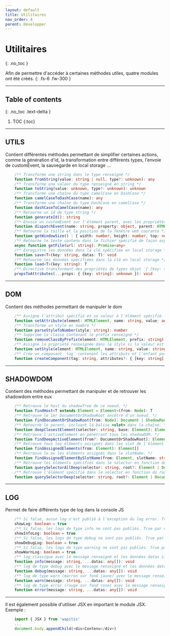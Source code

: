 ```yaml
---
layout: default
title: Utilitaires
nav_order: 4
parent: Développer
---
```


# Utilitaires
{: .no_toc }

Afin de permettre d'accéder à certaines méthodes utiles, quatre modules ont été créés.
{: .fs-6 .fw-300 }

---

## Table of contents
{: .no_toc .text-delta }

1. TOC
{:toc}

---

## UTILS

Contient différentes méthodes permettant de simplifier certaines actions, comme la génération d'id, la transformation entre différents types, l'envoie de customEvent, la sauvegarde en local storage ...

```typescript
    /** Transforme une string dans le type renseigné */
    function fromString(value: string | null, type?: unknown): any
    /** Transforme une valeur du type renseigné en string */
    function toString(value: unknown, type?: unknown): unknown
    /** Transforme une chaîne du type camelCase en DashCase */
    function camelCaseToDashCase(name): any
    /** Transforme une chaîne du type DashCase en camelCase */
    function dashCaseToCamelCase(name): any
    /** Retourne un id de type string */
    function generateId(): string
    /** Envoie un customEvent sur l'élément parent, avec les propriétés renseignées dans property */
    function dispatchEvent(name: string, property: object, parent: HTMLElement = document.body): void
    /** Retourne la taille et la position de la fenêtre web courante */
    function getWindowSize() : { width: number, height: number, top: number, left: number }
    /** Retourne le texte contenu dans le fichier spécifié de façon asynchrone */
    async function getFile(url: string): Promise<any>
    /** Enregistre les données dans la clé spécifiée en local storage */
    function save<T>(key: string, datas: T): void
    /** Retourne les données spécifiées dans la clé en local storage */
    function load<T>(key: string): T
    /** Directive transformant des propriétés de types objet `{ [key: string]: unknown }` en attribut compréhensible par lit-html et le tag html */
    propsToAttributes(...props: { [key: string]: unknown }): void
```
---

## DOM

Contient des méthodes permettant de manipuler le dom

```typescript
    /** Assigne l'attribut spécifié et sa valeur à l'élément spécifié. Si isStyle, l'ajoute en tant que que style */
    function setAttribute(element: HTMLElement, name: string, value: any, isStyle?: boolean): void
    /** Transforme un style en nombre */
    function parseStyleToNumber(style: string): number
    /** Supprime la classe contenant le préfix renseigné */
    function removeClassByPrefix(element: HTMLElement, prefix: string): void
    /** Assigne la propriété renseignée dans le style si la valeur est différente. Retourne true dans ce cas */
    function setStyle(element: HTMLElement, name: string, value: string): boolean
    /** Crée un composant `tag` contenant les attributs et l'enfant passés en paramètres */
    function createComponent(tag: string, attributes?: { [key: string]: unknown }, children?: TemplateResult): TemplateResult
```

---

## SHADOWDOM

Contient des méthodes permettant de manipuler et de retrouver les shadowdom entre eux

```typescript
    /** Retrouve le host du shadowTree de ce noeud. */
    function findHost<T extends Element = Element>(from: Node): T
    /** Retrouve le 1er DocumentOrShadowRoot ancêtre d'un noeud. */
    function findDocumentOrShadowRoot(from: Node): Document | ShadowRoot
    /** Retourne le parent, incluant la balise <slot> dans la chaîne. */
    function deepClosestElement(selector: string, base: Element): Element
    /** Retrouve l'activeElement en pénétrant tous les shadowDOM. */
    function findDeepActiveElement(from?: DocumentOrShadowRoot): Element
    /** Retrouve tous les éléments assignés dans les slot de l'élément courant. */
    function findAssignedElements(from: Element): Element[]
    /** Retrouve le ou les éléments assignés dans le slotName. */
    function findAssignedElementBySlotName(from: Element, slotName: string): Element | Element[]
    /** Retrouve les éléments spécifiés dans le selector en fonction du root ou du document. */
    function querySelectorAllDeep(selector: string, root?: Element | Document): Element[]
    /** Retrouve l'élément spécifié dans le selector en fonction du root ou du document. */
    function querySelectorDeep(selector: string, root?: Element | Document): Element
```

---

## LOG

Permet de faire différents type de log dans la console JS

```typescript
    /** Si false, aucun log n'est publié à l'exception du log error. True par défaut */
    showLog: boolean = true
    /** Si false, les logs de type info ne sont pas publiés. True par défaut */
    showInfoLog: boolean = true
    /** Si false, les logs de type debug ne sont pas publiés. True par défaut */
    showDebugLog: boolean = true
    /** Si false, les logs de type warning ne sont pas publiés. True par défaut */
    showWarnLog: boolean = true
    /** log classique avec le message renseigné et les données datas si elles existent. */
    function info(message: string, ...datas: any[]): void
    /** log de type debug avec le message renseigné et les données datas si elles existent. */
    function debug(message: string, ...datas: any[]): void
    /** log de type warn (marron sur fond jaune) avec le message renseigné et les données datas si elles existent. */
    function warn(message: string, ...datas: any[]): void
    /** log de type error (rouge sur fond rose) avec le message renseigné et les données datas si elles existent. */
    function error(message: string, ...datas: any[]): void
```

---

Il est également possible d'utiliser JSX en important le module JSX. Exemple :
```typescript
    import { JSX } from 'wapitis'
    ...
    document.body.appendChild(<div>Contenu</div>)
```